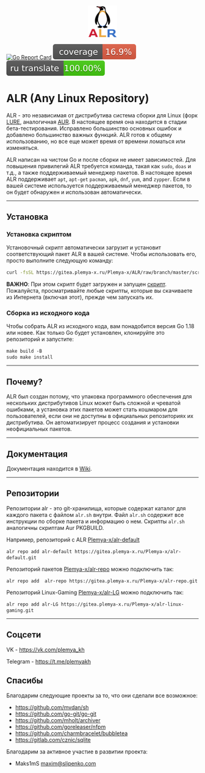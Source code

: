 <p align="center">
    <img src="assets/logo.png" width="15%">
</p>
<b></b>

[![Go Report Card](https://goreportcard.com/badge/gitea.plemya-x.ru/Plemya-x/ALR)](https://goreportcard.com/report/gitea.plemya-x.ru/Plemya-x/ALR) ![Test coverage](./assets/coverage-badge.svg) ![ru translate](./assets/i18n-ru-badge.svg)

# ALR (Any Linux Repository)

ALR - это независимая от дистрибутива система сборки для Linux (форк [LURE](https://github.com/lure-sh/lure), аналогичная [AUR](https://wiki.archlinux.org/title/Arch_User_Repository). В настоящее время она находится в стадии бета-тестирования. Исправлено большинство основных ошибок и добавлено большинство важных функций. ALR готов к общему использованию, но все еще может время от времени ломаться или изменяться.

ALR написан на чистом Go и после сборки не имеет зависимостей. Для повышения привилегий ALR требуется команда, такая как `sudo`, `doas` и т.д., а также поддерживаемый менеджер пакетов. В настоящее время ALR поддерживает `apt`, `apt-get` `pacman`, `apk`, `dnf`, `yum`, and `zypper`. Если в вашей системе используется поддерживаемый менеджер пакетов, то он будет обнаружен и использован автоматически.

---

## Установка

### Установка скриптом

Установочный скрипт автоматически загрузит и установит соответствующий пакет ALR в вашей системе. Чтобы использовать его, просто выполните следующую команду:

```bash
curl -fsSL https://gitea.plemya-x.ru/Plemya-x/ALR/raw/branch/master/scripts/install.sh | bash
```

**ВАЖНО**: При этом скрипт будет загружен и запущен [скрипт](https://gitea.plemya-x.ru/Plemya-x/ALR/src/branch/master/scripts/install.sh). Пожалуйста, просматривайте любые скрипты, которые вы скачиваете из Интернета (включая этот), прежде чем запускать их.

### Сборка из исходного кода

Чтобы собрать ALR из исходного кода, вам понадобится версия Go 1.18 или новее. Как только Go будет установлен, клонируйте это репозиторий и запустите:

```shell
make build -B
sudo make install
```

---

## Почему?

ALR был создан потому, что упаковка программного обеспечения для нескольких дистрибутивов Linux может быть сложной и чреватой ошибками, а установка этих пакетов может стать кошмаром для пользователей, если они не доступны в официальных репозиториях их дистрибутива. Он автоматизирует процесс создания и установки неофициальных пакетов.

---

## Документация

Документация находится в [Wiki](https://disc.plemya-x.ru/c/alr/wiki-alr).

---

## Репозитории

Репозитории alr - это git-хранилища, которые содержат каталог для каждого пакета с файлом `alr.sh` внутри. Файл `alr.sh` содержит все инструкции по сборке пакета и информацию о нем. Скрипты `alr.sh` аналогичны скриптам Aur PKGBUILD. 

Например, репозиторий с ALR [Plemya-x/alr-default](https://gitea.plemya-x.ru/Plemya-x/alr-default.git)
```
alr repo add alr-default https://gitea.plemya-x.ru/Plemya-x/alr-default.git
```
Репозиторий пакетов [Plemya-x/alr-repo](https://gitea.plemya-x.ru/Plemya-x/alr-repo.git) можно подключить так:
```
alr repo add  alr-repo https://gitea.plemya-x.ru/Plemya-x/alr-repo.git
```
Репозиторий Linux-Gaming [Plemya-x/alr-LG](https://gitea.plemya-x.ru/Plemya-x/alr-LG.git) можно подключить так:
```
alr repo add alr-LG https://gitea.plemya-x.ru/Plemya-x/alr-linux-gaming.git
```

---
## Соцсети
VK - https://vk.com/plemya_kh

Telegram - https://t.me/plemyakh

## Спасибы

Благодарим следующие проекты за то, что они сделали все возможное:

- <https://github.com/mvdan/sh>
- <https://github.com/go-git/go-git>
- <https://github.com/mholt/archiver>
- <https://github.com/goreleaser/nfpm>
- <https://github.com/charmbracelet/bubbletea>
- <https://gitlab.com/cznic/sqlite>

Благодарим за активное участие в развитии проекта:
- Maks1mS <maxim@slipenko.com>
